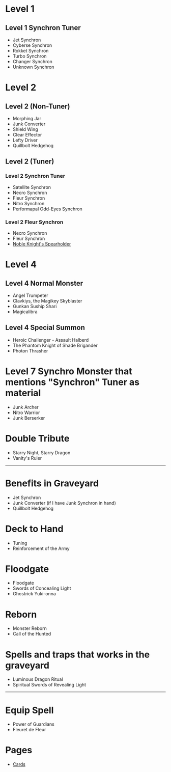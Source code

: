 # Level 1
## Level 1 Synchron Tuner
* Jet Synchron
* Cyberse Synchron
* Rokket Synchron
* Turbo Synchron
* Changer Synchron
* Unknown Synchron

# Level 2
## Level 2 (Non-Tuner)
* Morphing Jar
* Junk Converter
* Shield Wing
* Clear Effector
* Lefty Driver
* Quillbolt Hedgehog

## Level 2 (Tuner)
### Level 2 Synchron Tuner
* Satellite Synchron
* Necro Synchron
* Fleur Synchron
* Nitro Synchron
* Performapal Odd-Eyes Synchron

### Level 2 Fleur Synchron
* Necro Synchron
* Fleur Synchron
* [Noble Knight's Spearholder](#noble-knights-spearholder)

# Level 4
## Level 4 Normal Monster
* Angel Trumpeter
* Clavkiys, the Magikey Skyblaster
* Gunkan Suship Shari
* Magicalibra

## Level 4 Special Summon
* Heroic Challenger - Assault Halberd
* The Phantom Knight of Shade Brigander
* Photon Thrasher

# Level 7 Synchro Monster that mentions "Synchron" Tuner as material
* Junk Archer
* Nitro Warrior
* Junk Berserker

# Double Tribute
* Starry Night, Starry Dragon
* Vanity's Ruler

---

# Benefits in Graveyard
* Jet Synchron
* Junk Converter (if I have Junk Synchron in hand)
* Quillbolt Hedgehog

# Deck to Hand
* Tuning
* Reinforcement of the Army

# Floodgate
* Floodgate
* Swords of Concealing Light
* Ghostrick Yuki-onna

# Reborn
* Monster Reborn
* Call of the Hunted

# Spells and traps that works in the graveyard
* Luminous Dragon Ritual
* Spiritual Swords of Revealing Light

---

# Equip Spell
* Power of Guardians
* Fleuret de Fleur

# Pages
* [Cards](Cards/Cards.md)

